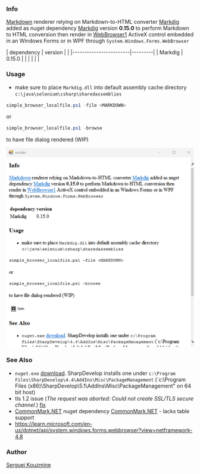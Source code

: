 ### Info


[Markdown](https://www.markdownguide.org/basic-syntax/) renderer relying on Markdown-to-HTML converter [Markdig](https://github.com/xoofx/markdig) added as nuget dependency
[Markdig](https://www.nuget.org/packages/Markdig) version __0.15.0__ to perform Markdown to HTML conversion then render in
 [WebBrowser1](https://learn.microsoft.com/en-us/dotnet/desktop/winforms/controls/webbrowser-control-overview) ActiveX control embedded in an Windows Forms or in WPF through `System.Windows.Forms.WebBrowser`

| dependency  | version  |         |
|------------------------|---------|
| Markdig     | 0.15.0   |         |
|             |          |         |

### Usage

* make sure  to place `Markdig.dll` into default assembly cache directory `c:\java\selenium\csharp\sharedassemblies`
```powershell
simple_browser_localfile.ps1 -file <MARKDOWN>
```
or

```powershell
simple_browser_localfile.ps1 -browse
```
to have file dialog rendered (WIP)


![form](screenshots/form.png)

### See Also
   * `nuget.exe` [download](https://dist.nuget.org/win-x86-commandline/v2.8.6/nuget.exe). SharpDevelop installs one under `c:\Program Files\SharpDevelop\4.4\AddIns\Misc\PackageManagement` (`c:\Program Files (x86)\SharpDevelop\5.1\AddIns\Misc\PackageManagement" on 64 bit host) 
  * tls 1.2 issue  (*The request was aborted: Could not create SSL/TLS secure channel.*) [fix](https://stackoverflow.com/questions/58993743/could-not-create-ssl-tls-secure-channel-while-trying-to-search-for-nuget-package)
  * [CommonMark.NET](https://github.com/Knagis/CommonMark.NET) nuget dependency [CommonMark.NET](https://www.nuget.org/packages/CommonMark.NET) - lacks table support
  * https://learn.microsoft.com/en-us/dotnet/api/system.windows.forms.webbrowser?view=netframework-4.8

### Author
[Serguei Kouzmine](kouzmine_serguei@yahoo.com)




